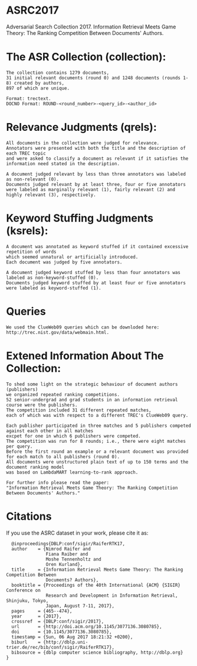 
# ASRC2017
  Adversarial Search Collection 2017. 
  Information Retrieval Meets Game Theory: The Ranking Competition Between Documents' Authors.


# The ASR Collection (collection):
    
    The collection contains 1279 documents, 
    31 initial relevant documents (round 0) and 1248 documents (rounds 1-8) created by authors, 
    897 of which are unique.
    
    Format: trectext.
    DOCNO Format: ROUND-<round_number>-<query_id>-<author_id>

# Relevance Judgments (qrels):
    
    All documents in the collection were judged for relevance. 
    Annotators were presented with both the title and the description of each TREC topic
    and were asked to classify a document as relevant if it satisfies the information need stated in the description.
    
    A document judged relevant by less than three annotators was labeled as non-relevant (0).
    Documents judged relevant by at least three, four or five annotators 
    were labeled as marginally relevant (1), fairly relevant (2) and highly relevant (3), respectively.
    
# Keyword Stuffing Judgments (ksrels):
    
    A document was annotated as keyword stuffed if it contained excessive repetition of words 
    which seemed unnatural or artificially introduced.
    Each document was judged by five annotators. 
    
    A document judged keyword stuffed by less than four annotators was labeled as non-keyword-stuffed (0).
    Documents judged keyword stuffed by at least four or five annotators were labeled as keyword-stuffed (1).

# Queries
    We used the ClueWeb09 queries which can be downloded here: http://trec.nist.gov/data/webmain.html.
# Extened Information About The Collection:
    
    To shed some light on the strategic behaviour of document authors (publishers) 
    we organized repeated ranking competitions.
    52 senior-undergrad and grad students in an information retrieval course were the publishers.
    The competition included 31 different repeated matches, 
    each of which was with respect to a different TREC's ClueWeb09 query.
    
    Each publisher participated in three matches and 5 publishers competed against each other in all matches 
    excpet for one in which 6 publishers were competed.
    The competition was run for 8 rounds; i.e., there were eight matches per query.
    Before the first round an example or a relevant document was provided 
    for each match to all publishers (round 0).
    All documents were unstructured plain text of up to 150 terms and the document ranking model 
    was based on LambdaMART learning-to-rank approach.
    
    For further info please read the paper: 
    "Information Retrieval Meets Game Theory: The Ranking Competition Between Documents' Authors."
    
# Citations
  If you use the ASRC dataset in your work, please cite it as:

      @inproceedings{DBLP:conf/sigir/RaiferRTK17,
      author    = {Nimrod Raifer and
                   Fiana Raiber and
                   Moshe Tennenholtz and
                   Oren Kurland},
      title     = {Information Retrieval Meets Game Theory: The Ranking Competition Between
                   Documents? Authors},
      booktitle = {Proceedings of the 40th International {ACM} {SIGIR} Conference on
                   Research and Development in Information Retrieval, Shinjuku, Tokyo,
                   Japan, August 7-11, 2017},
      pages     = {465--474},
      year      = {2017},
      crossref  = {DBLP:conf/sigir/2017},
      url       = {http://doi.acm.org/10.1145/3077136.3080785},
      doi       = {10.1145/3077136.3080785},
      timestamp = {Sun, 06 Aug 2017 18:21:32 +0200},
      biburl    = {http://dblp.uni-trier.de/rec/bib/conf/sigir/RaiferRTK17},
      bibsource = {dblp computer science bibliography, http://dblp.org}
    }

